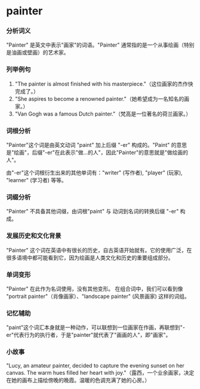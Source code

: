 # painter

### 分析词义

  

"Painter" 是英文中表示"画家"的词语。"Painter" 通常指的是一个从事绘画（特别是油画或壁画）的艺术家。

  

### 列举例句

  

1.  "The painter is almost finished with his masterpiece."（这位画家的杰作快完成了。）
2.  "She aspires to become a renowned painter."（她希望成为一名知名的画家。）
3.  "Van Gogh was a famous Dutch painter."（梵高是一位著名的荷兰画家。）

  

### 词根分析

  

"Painter"这个词是由英文动词 "paint" 加上后缀 "-er" 构成的。"Paint" 的意思是"绘画"，后缀"-er"在此表示"做...的人"，因此"Painter"的意思就是"做绘画的人"。

  

由"-er"这个词根衍生出来的其他单词有："writer" (写作者), "player" (玩家), "learner" (学习者) 等等。

  

### 词缀分析

  

"Painter" 不具备其他词缀，由词根"paint" 与 动词到名词的转换后缀 "-er" 构成。

  

### 发展历史和文化背景

  

"Painter" 这个词在英语中有很长的历史，自古英语开始就有。它的使用广泛，在很多语境中都可能看到它，因为绘画是人类文化和历史的重要组成部分。

  

### 单词变形

  

"Painter" 在此作为名词使用，没有其他变形。 在组合词中，我们可以看到像 "portrait painter"（肖像画家）、"landscape painter" (风景画家) 这样的词组。

  

### 记忆辅助

  

"paint"这个词汇本身就是一种动作，可以联想到一位画家在作画，再联想到"-er"代表行为的执行者，于是"painter"就代表了"画画的人"，即"画家"。

  

### 小故事

  

"Lucy, an amateur painter, decided to capture the evening sunset on her canvas. The warm hues filled her heart with joy."（露西，一个业余画家，决定在她的画布上描绘傍晚的晚霞。温暖的色调充满了她的心房。）
